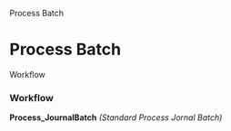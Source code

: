 
Process Batch
# Process Batch



Workflow
### Workflow

**Process_JournalBatch**
 *(Standard Process Jornal Batch)*

